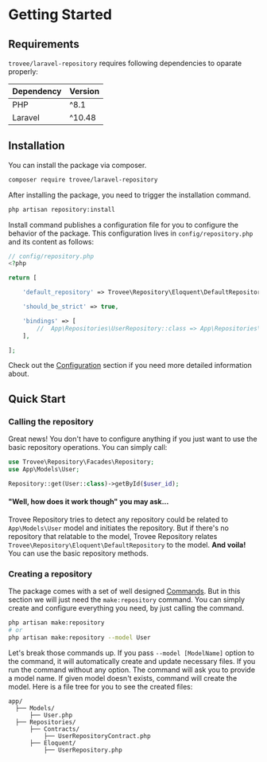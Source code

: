 # Getting Started

## Requirements

`trovee/laravel-repository` requires following dependencies to oparate properly:

| Dependency | Version |
|------------|---------|
| PHP        | ^8.1    |
| Laravel    | ^10.48  |

## Installation

You can install the package via composer.

```bash
composer require trovee/laravel-repository
```

After installing the package, you need to trigger the installation command.

```bash
php artisan repository:install
```

Install command publishes a configuration file for you to configure the behavior of the package. This configuration
lives in `config/repository.php` and its content as follows:

```php
// config/repository.php
<?php

return [

    'default_repository' => Trovee\Repository\Eloquent\DefaultRepository::class,

    'should_be_strict' => true,

    'bindings' => [
        //  App\Repositories\UserRepository::class => App\Repositories\Eloquent\UserRepository::class // or 'default',
    ],

];
```

Check out the [Configuration](pages/configuration) section if you need more detailed information about.

## Quick Start

### Calling the repository

Great news! You don't have to configure anything if you just want to use the basic repository operations. You can simply
call:

```php
use Trovee\Repository\Facades\Repository;
use App\Models\User;

Repository::get(User::class)->getById($user_id);
```

#### "Well, how does it work though" you may ask...

Trovee Repository tries to detect any repository could be related to `App\Models\User` model and initiates the
repository. But if there's no repository that relatable to the model, Trovee Repository
relates `Trovee\Repository\Eloquent\DefaultRepository` to the model. **And voila!** You can use the basic repository methods.

### Creating a repository

The package comes with a set of well designed [Commands](pages/commands). But in this section we will
just need the `make:repository` command. You can simply create and configure everything you need, by just calling the
command.

```bash
php artisan make:repository
# or
php artisan make:repository --model User
```

Let's break those commands up. If you pass `--model [ModelName]` option to the command, it will automatically create and
update necessary files. If you run the command without any option. The command will ask you to provide a model name. If
given model doesn't exists, command will create the model. Here is a file tree for you to see the created files:

```
app/
  ├── Models/
      ├── User.php
  ├── Repositories/
      ├── Contracts/
          ├── UserRepositoryContract.php
      ├── Eloquent/
          ├── UserRepository.php

```
